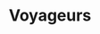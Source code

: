 ---
unit_code: "VOYA"
unit_name: "Voyageurs NP"
unit_type: "National Park"
nps_region: "Midwest"
scalerank: 5
note: "null"
name: "Voyageurs"
featureclass: "National Park Service"
geojson: >-
  {"type":"Feature","properties":{},"geometry":{"type":"Polygon","coordinates":[[[-92.47005208333334,48.336385091145836],[-92.4627685546875,48.3311767578125],[-92.45393880208334,48.333984375],[-92.45206705729167,48.330647786458336],[-92.47139485677084,48.3016357421875],[-92.50520833333334,48.321004231770836],[-92.57279459635417,48.3258056640625],[-92.5872802734375,48.35477701822917],[-92.6307373046875,48.383748372395836],[-92.71769205729167,48.383748372395836],[-92.71769205729167,48.4005126953125],[-92.73697916666667,48.398193359375],[-92.78043619791667,48.398193359375],[-92.79972330729167,48.4127197265625],[-92.89632161458334,48.4127197265625],[-92.89632161458334,48.3856201171875],[-92.95430501302084,48.3856201171875],[-92.954833984375,48.4024658203125],[-93.01277669270834,48.4024658203125],[-93.007568359375,48.422200520833336],[-93.0848388671875,48.4608154296875],[-93.06453450520834,48.477783203125],[-93.052734375,48.472615559895836],[-93.01420084635417,48.4434814453125],[-92.99088541666667,48.429890950520836],[-92.96736653645834,48.4241943359375],[-92.8853759765625,48.436848958333336],[-92.78519694010417,48.433308919270836],[-92.7684326171875,48.42789713541667],[-92.75504557291667,48.4217529296875],[-92.74100748697917,48.42431640625],[-92.72794596354167,48.429646809895836],[-92.717529296875,48.431640625],[-92.70393880208334,48.42716471354167],[-92.69352213541667,48.42179361979167],[-92.68302408854167,48.41776529947917],[-92.66914876302084,48.4173583984375],[-92.65616861979167,48.4205322265625],[-92.63252766927084,48.4296875],[-92.61759440104167,48.431640625],[-92.60660807291667,48.429402669270836],[-92.58809407552084,48.41959635416667],[-92.57666015625,48.4173583984375],[-92.55704752604167,48.4217529296875],[-92.53767903645834,48.4290771484375],[-92.51814778645834,48.4305419921875],[-92.49784342447917,48.4173583984375],[-92.49129231770834,48.409627278645836],[-92.48665364583334,48.4010009765625],[-92.48677571614584,48.391194661458336],[-92.49442545572917,48.3797607421875],[-92.49519856770834,48.37198893229167],[-92.49027506510417,48.361531575520836],[-92.48075358072917,48.348470052083336],[-92.47489420572917,48.344319661458336],[-92.47005208333334,48.336385091145836]]]}}
number: 99
title: "Voyageurs"
---